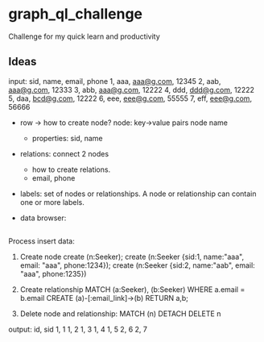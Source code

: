# graph_ql_challenge
Challenge for my quick learn and productivity


## Ideas
input:
sid, name, email, phone
1, aaa, aaa@g.com, 12345
2, aab, aaa@g.com, 12333
3, abb, aaa@g.com, 12222
4, ddd, ddd@g.com, 12222
5, daa, bcd@g.com, 12222
6, eee, eee@g.com, 55555
7, eff, eee@g.com, 56666

 
- row -> 
    how to create node?
    node: key->value pairs
    node name
    - properties: sid, name

- relations: connect 2 nodes 
    - how to create relations.
    - email, phone
- labels: set of nodes or relationships. A node or relationship can contain one or more labels.
- data browser:


##
Process insert data:
1. Create node
    create (n:Seeker);
    create (n:Seeker {sid:1, name:"aaa", email: "aaa", phone:1234});
    create (n:Seeker {sid:2, name:"aab", email: "aaa", phone:1235})
2. Create relationship
    MATCH (a:Seeker), (b:Seeker)
    WHERE a.email = b.email 
    CREATE (a)-[:email_link]->(b)
    RETURN a,b;

3. Delete node and relationship:
    MATCH (n) DETACH DELETE n


output:
id, sid
1, 1
1, 2
1, 3
1, 4
1, 5
2, 6
2, 7